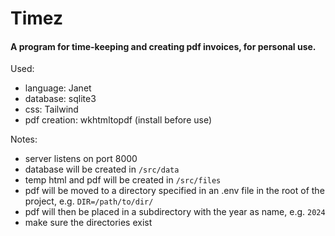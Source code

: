# Timez
#### A program for time-keeping and creating pdf invoices, for personal use.

Used:
- language: Janet
- database: sqlite3
- css: Tailwind
- pdf creation: wkhtmltopdf (install before use)

Notes:
- server listens on port 8000
- database will be created in `/src/data`
- temp html and pdf will be created in `/src/files`
- pdf will be moved to a directory specified in an .env file in the root of the project, e.g. `DIR=/path/to/dir/`
- pdf will then be placed in a subdirectory with the year as name, e.g. `2024`
- make sure the directories exist
